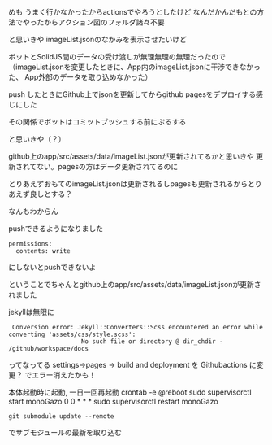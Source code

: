 めも
うまく行かなかったからactionsでやろうとしたけど
なんだかんだもとの方法でやったからアクション図のフォルダ諸々不要

と思いきや
imageList.jsonのなかみを表示させたいけど

ボットとSolidJS間のデータの受け渡しが無理無理の無理だったので
（imageList.jsonを変更したときに、App内のimageList.jsonに干渉できなかった、
App外部のデータを取り込めなかった）

push したときにGithub上でjsonを更新してからgithub pagesをデプロイする感じにした

その関係でボットはコミットプッシュする前にぷるする

と思いきや（？）

github上のapp/src/assets/data/imageList.jsonが更新されてるかと思いきや
更新されてない。pagesの方はデータ更新されてるのに

とりあえずおもてのimageList.jsonは更新されるしpagesも更新されるからとりあえず良しとする？

なんもわからん

pushできるようになりました

```
permissions:
  contents: write
```
にしないとpushできないよ

ということでちゃんとgithub上のapp/src/assets/data/imageList.jsonが更新されました

jekyllは無限に
```
 Conversion error: Jekyll::Converters::Scss encountered an error while converting 'assets/css/style.scss':
                    No such file or directory @ dir_chdir - /github/workspace/docs
```
ってなってる
settings→pages → build and deployment を Githubactions に変更？
でエラー消えたかも！

本体起動時に起動, 一日一回再起動
crontab -e
@reboot sudo supervisorctl start monoGazo
0 0 * * * sudo supervisorctl restart monoGazo

```
git submodule update --remote
```
でサブモジュールの最新を取り込む